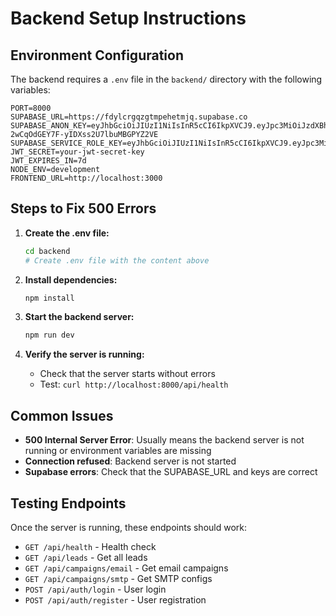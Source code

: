 # Backend Setup Instructions

## Environment Configuration

The backend requires a `.env` file in the `backend/` directory with the following variables:

```env
PORT=8000
SUPABASE_URL=https://fdylcrgqzgtmpehetmjq.supabase.co
SUPABASE_ANON_KEY=eyJhbGciOiJIUzI1NiIsInR5cCI6IkpXVCJ9.eyJpc3MiOiJzdXBhYmFzZSIsInJlZiI6ImZkeWxjcmdxemd0bXBlaGV0bWpxIiwicm9sZSI6ImFub24iLCJpYXQiOjE3NTcxNTg4OTUsImV4cCI6MjA3MjczNDg5NX0.G7cYqR5Fx-2wCqOdGEY7F-yIDXss2U7lbuMBGPYZ2VE
SUPABASE_SERVICE_ROLE_KEY=eyJhbGciOiJIUzI1NiIsInR5cCI6IkpXVCJ9.eyJpc3MiOiJzdXBhYmFzZSIsInJlZiI6ImZkeWxjcmdxemd0bXBlaGV0bWpxIiwicm9sZSI6InNlcnZpY2Vfcm9sZSIsImlhdCI6MTc1NzE1ODg5NSwiZXhwIjoyMDcyNzM0ODk1fQ.0G5DahUWFZiDaUDNe9i4mc319_Ko23CGQljUcmnaTxo
JWT_SECRET=your-jwt-secret-key
JWT_EXPIRES_IN=7d
NODE_ENV=development
FRONTEND_URL=http://localhost:3000
```

## Steps to Fix 500 Errors

1. **Create the .env file:**
   ```bash
   cd backend
   # Create .env file with the content above
   ```

2. **Install dependencies:**
   ```bash
   npm install
   ```

3. **Start the backend server:**
   ```bash
   npm run dev
   ```

4. **Verify the server is running:**
   - Check that the server starts without errors
   - Test: `curl http://localhost:8000/api/health`

## Common Issues

- **500 Internal Server Error**: Usually means the backend server is not running or environment variables are missing
- **Connection refused**: Backend server is not started
- **Supabase errors**: Check that the SUPABASE_URL and keys are correct

## Testing Endpoints

Once the server is running, these endpoints should work:
- `GET /api/health` - Health check
- `GET /api/leads` - Get all leads
- `GET /api/campaigns/email` - Get email campaigns
- `GET /api/campaigns/smtp` - Get SMTP configs
- `POST /api/auth/login` - User login
- `POST /api/auth/register` - User registration
